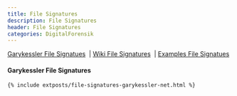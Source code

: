 ```yaml
---
title: File Signatures
description: File Signatures
header: File Signatures
categories: DigitalForensik
---
```

<div class="tocContainer">
	<a href="#"  onclick="showx('i3e')">Garykessler File Signatues</a>
	&nbsp;|&nbsp;<a href="#"  onclick="showx('reff')">Wiki File Signatures</a>
	&nbsp;|&nbsp;<a href="#"  onclick="showx('bab1')">Examples File Signatues</a>

<!--
	&nbsp;|&nbsp;<a href="#"  onclick="showx('reff-tes')">Refferensi-TES</a>
-->
</div>

<div id="i3e" style="display:block" border="0">
	<h4> Garykessler File Signatures </h4>

	{% include extposts/file-signatures-garykessler-net.html %}

</div>

<div id="reff" style="display:none" border="0">
	<h4> Wiki File Signatures </h4>

	{% include extposts/wiki-file-signatures.html %}

</div>

<div id="bab1" style="display:none" border="0">
	<!-- https://www.filesignatures.net/index.php?page=all -->
	<h4> Examples File Signatuess </h4>
	<b>
	<!-- <a href="#" onclick="showfsig(2)">Hal-2</a> -->
	{% for ix in (1..18) %}
  <!-- the stuff to be done followed by an increase in the 'counter' variable -->
    	: <a href="#" onclick="showfsig( {{ ix }} )"> {{ ix }} </a>
	{% endfor %}
	</b>

	

<!-- =====BATAS DIV FOR FILE SIGNA 1-18==== -->
<div id="1" style="display:none" border="0">
	{% include extposts/fsig/filesig1.html %} 
</div>
<div id="2" style="display:none" border="0">
	{% include extposts/fsig/filesig2.html %} 
</div>
<div id="3" style="display:none" border="0">
	{% include extposts/fsig/filesig3.html %} 
</div>
<div id="4" style="display:none" border="0">
	{% include extposts/fsig/filesig4.html %} 
</div>
<div id="5" style="display:none" border="0">
	{% include extposts/fsig/filesig5.html %} 
</div>
<div id="6" style="display:none" border="0">
	{% include extposts/fsig/filesig6.html %} 
</div>
<div id="7" style="display:none" border="0">
	{% include extposts/fsig/filesig7.html %} 
</div>
<div id="8" style="display:none" border="0">
	{% include extposts/fsig/filesig8.html %} 
</div>
<div id="9" style="display:none" border="0">
	{% include extposts/fsig/filesig9.html %} 
</div>
<div id="10" style="display:none" border="0">
	{% include extposts/fsig/filesig10.html %} 
</div>
<div id="11" style="display:none" border="0">
	{% include extposts/fsig/filesig11.html %} 
</div>
<div id="12" style="display:none" border="0">
	{% include extposts/fsig/filesig12.html %} 
</div>
<div id="13" style="display:none" border="0">
	{% include extposts/fsig/filesig13.html %} 
</div>
<div id="14" style="display:none" border="0">
	{% include extposts/fsig/filesig14.html %} 
</div>
<div id="15" style="display:none" border="0">
	{% include extposts/fsig/filesig15.html %} 
</div>
<div id="16" style="display:none" border="0">
	{% include extposts/fsig/filesig16.html %} 
</div>
<div id="17" style="display:none" border="0">
	{% include extposts/fsig/filesig17.html %} 
</div>
<div id="18" style="display:none" border="0">
	{% include extposts/fsig/filesig18.html %} 
</div>




</div>

